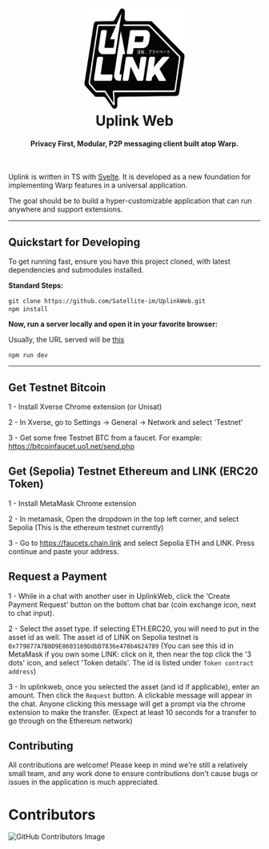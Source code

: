 <h1 align="center">
  <img src="static/logo.png" width=200 height=200/><br>
  Uplink Web
</h1>

<h4 align="center">Privacy First, Modular, P2P messaging client built atop Warp.</h4>

<br/>

Uplink is written in TS with [Svelte](https://svelte.dev/). It is developed as a new foundation for implementing Warp features in a universal application.

The goal should be to build a hyper-customizable application that can run anywhere and support extensions.

---

## Quickstart for Developing

To get running fast, ensure you have this project cloned, with latest dependencies and submodules installed.

**Standard Steps:**

```
git clone https://github.com/Satellite-im/UplinkWeb.git
npm install
```

**Now, run a server locally and open it in your favorite browser:**

Usually, the URL served will be [this](http://localhost:5173/)

```
npm run dev
```

---

## Get Testnet Bitcoin

1 - Install Xverse Chrome extension (or Unisat)

2 - In Xverse, go to Settings -> General -> Network and select 'Testnet'

3 - Get some free Testnet BTC from a faucet. For example: https://bitcoinfaucet.uo1.net/send.php

## Get (Sepolia) Testnet Ethereum and LINK (ERC20 Token)

1 - Install MetaMask Chrome extension

2 - In metamask, Open the dropdown in the top left corner, and select Sepolia (This is the ethereum testnet currently)

3 - Go to https://faucets.chain.link and select Sepolia ETH and LINK. Press continue and paste your address.

## Request a Payment

1 - While in a chat with another user in UplinkWeb, click the 'Create Payment Request' button on the bottom chat bar (coin exchange icon, next to chat input).

2 - Select the asset type. If selecting ETH.ERC20, you will need to put in the asset id as well. The asset id of LINK on Sepolia testnet is `0x779877A7B0D9E8603169DdbD7836e478b4624789` (You can see this id in MetaMask if you own some LINK: click on it, then near the top click the '3 dots' icon, and select 'Token details'. The id is listed under `Token contract address`)

3 - In uplinkweb, once you selected the asset (and id if applicable), enter an amount. Then click the `Request` button. A clickable message will appear in the chat. Anyone clicking this message will get a prompt via the chrome extension to make the transfer. (Expect at least 10 seconds for a transfer to go through on the Ethereum network)

## Contributing

All contributions are welcome! Please keep in mind we're still a relatively small team, and any work done to ensure contributions don't cause bugs or issues in the application is much appreciated.

# Contributors

![GitHub Contributors Image](https://contrib.rocks/image?repo=Satellite-im/UplinkWeb)
